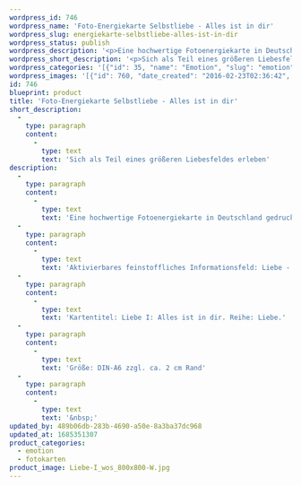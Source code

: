 ```yaml
---
wordpress_id: 746
wordpress_name: 'Foto-Energiekarte Selbstliebe - Alles ist in dir'
wordpress_slug: energiekarte-selbstliebe-alles-ist-in-dir
wordpress_status: publish
wordpress_description: '<p>Eine hochwertige Fotoenergiekarte in Deutschland gedruckt und in Handarbeit laminiert.  Sie ist in Postkartengröße (DIN-A6) gut zu transportieren und kann auch auf den Körper aufgelegt werden.</p><p>Aktivierbares feinstoffliches Informationsfeld: Liebe - Selbstliebe - Kind Gottes-Wahrnehmung - Liebesfähigkeit: Die eigene Liebesfähigkeit in sich selbst erkennen und ausbilden. Die Erfahrung machen, dass alles was ein Mensch sich an Liebe im Außen wünscht, ihre Erfüllung auch in ihm selbst erlangt. Es geht also um die innere Entwicklung von Liebe zu sich selbst und zu anderen, um die positive Auseinandersetzung mit dem Thema Selbstliebe und der eigenen Liebesfähigkeit insgesamt (Entstehung eines eigenen Liebesbewusstseins) Förderlich ist die Wahrnehmung von sich selbst, als Teil der Schöpfung und gleichzeitig als unabhängig.</p><p>Kartentitel: Liebe I: Alles ist in dir. Reihe: Liebe.</p><p>Größe: DIN-A6 zzgl. ca. 2 cm Rand<br />Andere Formate sind individuell für Sie innerhalb weniger Tage herstellbar. Bitte kontaktieren Sie uns hierfür unter <a href="mailto:info@elvedenverlag.de">info@elvedenverlag.de</a>.</p><p><a href="https://my.feenbaum.de/anwendung-energiebilder-foto-laminiert/">Anwendungshinweise</a>      <a href="https://my.feenbaum.de/produktinformationen-fotokarten/">Produktinformationen</a></p><p>&nbsp;</p>'
wordpress_short_description: '<p>Sich als Teil eines größeren Liebesfeldes erleben<br /><em>Hinweis: Das Wasserzeichen „Elveden Verlag Energiebild“ wird nicht mit gedruckt</em></p>'
wordpress_categories: '[{"id": 35, "name": "Emotion", "slug": "emotion"}, {"id": 23, "name": "Fotokarten", "slug": "fotokarten"}]'
wordpress_images: '[{"id": 760, "date_created": "2016-02-23T02:36:42", "date_created_gmt": "2016-02-23T00:36:42", "date_modified": "2016-02-23T02:36:42", "date_modified_gmt": "2016-02-23T00:36:42", "src": "https://my.feenbaum.de/wp-content/uploads/2016/02/Liebe-I_wos_800x800-W.jpg", "name": "Liebe-I_wos_800x800-W", "alt": ""}]'
id: 746
blueprint: product
title: 'Foto-Energiekarte Selbstliebe - Alles ist in dir'
short_description:
  -
    type: paragraph
    content:
      -
        type: text
        text: 'Sich als Teil eines größeren Liebesfeldes erleben'
description:
  -
    type: paragraph
    content:
      -
        type: text
        text: 'Eine hochwertige Fotoenergiekarte in Deutschland gedruckt und in Handarbeit laminiert.  Sie ist in Postkartengröße (DIN-A6) gut zu transportieren und kann auch auf den Körper aufgelegt werden.'
  -
    type: paragraph
    content:
      -
        type: text
        text: 'Aktivierbares feinstoffliches Informationsfeld: Liebe - Selbstliebe - Kind Gottes-Wahrnehmung - Liebesfähigkeit: Die eigene Liebesfähigkeit in sich selbst erkennen und ausbilden. Die Erfahrung machen, dass alles was ein Mensch sich an Liebe im Außen wünscht, ihre Erfüllung auch in ihm selbst erlangt. Es geht also um die innere Entwicklung von Liebe zu sich selbst und zu anderen, um die positive Auseinandersetzung mit dem Thema Selbstliebe und der eigenen Liebesfähigkeit insgesamt (Entstehung eines eigenen Liebesbewusstseins) Förderlich ist die Wahrnehmung von sich selbst, als Teil der Schöpfung und gleichzeitig als unabhängig.'
  -
    type: paragraph
    content:
      -
        type: text
        text: 'Kartentitel: Liebe I: Alles ist in dir. Reihe: Liebe.'
  -
    type: paragraph
    content:
      -
        type: text
        text: 'Größe: DIN-A6 zzgl. ca. 2 cm Rand'
  -
    type: paragraph
    content:
      -
        type: text
        text: '&nbsp;'
updated_by: 489b06db-283b-4690-a50e-8a3ba37dc968
updated_at: 1685351307
product_categories:
  - emotion
  - fotokarten
product_image: Liebe-I_wos_800x800-W.jpg
---
```

